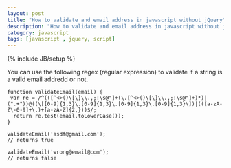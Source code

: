 ```yaml
---
layout: post
title: "How to validate and email address in javascript without jQuery"
description: "How to validate and email address in javascript without jQuery"
category: javascript
tags: [javascript , jquery, script]
---
```

{% include JB/setup %}

You can use the following regex (regular expression) to validate if a string is a valid email addredd or not.


    function validateEmail(email) {
     var re = /^(([^<>()\[\]\\.,;:\s@"]+(\.[^<>()\[\]\\.,;:\s@"]+)*)|(".+"))@((\[[0-9]{1,3}\.[0-9]{1,3}\.[0-9]{1,3}\.[0-9]{1,3}\])|(([a-zA-Z\-0-9]+\.)+[a-zA-Z]{2,}))$/;
      return re.test(email.toLowerCase());
    }
    
    validateEmail('asdf@gmail.com');
    // returns true
    
    validateEmail('wrong@email@com');
    // returns false
    
	
